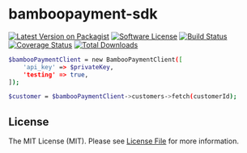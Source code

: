 
# bamboopayment-sdk

[![Latest Version on Packagist][ico-version]][link-packagist]
[![Software License][ico-license]](LICENSE.md)
[![Build Status][ico-github]][link-github]
[![Coverage Status][ico-coveralls]][link-coveralls]
[![Total Downloads][ico-downloads]][link-downloads]

``` bash
$bambooPaymentClient = new BambooPaymentClient([
    'api_key' => $privateKey,
    'testing' => true,
]);

$customer = $bambooPaymentClient->customers->fetch(customerId);
```

## License

The MIT License (MIT). Please see [License File](LICENSE.md) for more information.

[ico-version]: https://img.shields.io/packagist/v/solcre/bamboopayment-sdk.svg?style=flat-square

[ico-license]: https://img.shields.io/badge/license-MIT-brightgreen.svg?style=flat-square

[ico-github]:  https://github.com/solcre-org/test-ci-php/workflows/build/badge.svg

[ico-coveralls]: https://coveralls.io/repos/github/solcre-org/test-ci-php/badge.svg?branch=main

[ico-downloads]: https://img.shields.io/packagist/dt/solcre/bamboopayment-sdk.svg?style=flat-square

[link-packagist]: https://packagist.org/packages/solcre/bamboopayment-sdk

[link-github]: https://github.com/solcre-org/test-ci-php/actions?query=workflow%3A%22build%22

[link-coveralls]: https://coveralls.io/github/solcre-org/test-ci-php?branch=main&kill_cache=1

[link-downloads]: https://packagist.org/packages/solcre/bamboopayment-sdk

[link-author]: https://github.com/diego-sorribas

[link-contributors]: ../../contributors
